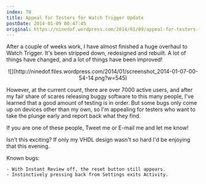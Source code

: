 ```yaml
---
index: 70
title: Appeal for Testers for Watch Trigger Update
postDate: 2014-01-09 00:47:45
original: https://ninedof.wordpress.com/2014/01/09/appeal-for-testers-for-watch-trigger-update/
---
```


After a couple of weeks work, I have almost finished a huge overhaul to Watch Trigger. It's been stripped down, redesigned and rebuilt. A lot of things have changed, and a lot of things have been improved!
<p style="text-align:center;">![](http://ninedof.files.wordpress.com/2014/01/screenshot_2014-01-07-00-54-14.png?w=545)</p>
However, at the current count, there are over 7000 active users, and after my fair share of scares releasing buggy software to this many people, I've learned that a good amount of testing is in order. But some bugs only come up on devices other than my own, so I'm appealing for testers who want to take the plunge early and report back what they find.

If you are one of these people, Tweet me or E-mail me and let me know!

Isn't this exciting? If only my VHDL design wasn't so hard I'd be enjoying that this evening.

Known bugs:


	- With Instant Review off, the reset button still appears.
	- Instinctively pressing back from Settings exits Activity.


